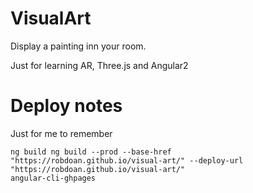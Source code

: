 # VisualArt

Display a painting inn your room.
 
Just for learning AR, Three.js and Angular2


# Deploy notes
Just for me to remember
    
    ng build ng build --prod --base-href "https://robdoan.github.io/visual-art/" --deploy-url "https://robdoan.github.io/visual-art/"
    angular-cli-ghpages    
